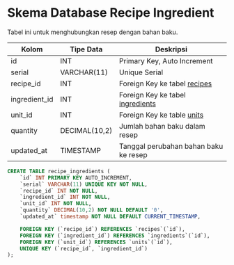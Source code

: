 # Skema Database Recipe Ingredient

Tabel ini untuk menghubungkan resep dengan bahan baku.

| Kolom           | Tipe Data     | Deskripsi                       |
|-----------------|---------------|---------------------------------|
| id              | INT           | Primary Key, Auto Increment     |
| serial          | VARCHAR(11)   | Unique Serial                   |
| recipe_id       | INT           | Foreign Key ke tabel [recipes](05-recipe.md) |
| ingredient_id   | INT           | Foreign Key ke tabel [ingredients](03-ingredient.md) |
| unit_id         | INT           | Foreign Key ke table [units](02-unit.md) |
| quantity        | DECIMAL(10,2) | Jumlah bahan baku dalam resep   |
| updated_at      | TIMESTAMP     | Tanggal perubahan bahan baku ke resep |


```sql
CREATE TABLE recipe_ingredients (
    `id` INT PRIMARY KEY AUTO_INCREMENT,
    `serial` VARCHAR(11) UNIQUE KEY NOT NULL,
    `recipe_id` INT NOT NULL,
    `ingredient_id` INT NOT NULL,
    `unit_id` INT NOT NULL,
    `quantity` DECIMAL(10,2) NOT NULL DEFAULT '0',
    `updated_at` timestamp NOT NULL DEFAULT CURRENT_TIMESTAMP,

    FOREIGN KEY (`recipe_id`) REFERENCES `recipes`(`id`),
    FOREIGN KEY (`ingredient_id`) REFERENCES `ingredients`(`id`),
    FOREIGN KEY (`unit_id`) REFERENCES `units`(`id`),
    UNIQUE KEY (`recipe_id`, `ingredient_id`)
);
```
